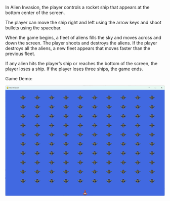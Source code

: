 In Alien Invasion, the player controls a rocket ship that appears at the bottom center of the screen. 

The player can move the ship right and left using the arrow keys and shoot bullets using the spacebar. 

When the game begins, a fleet of aliens fills the sky and moves across and down the screen. The player shoots and destroys the aliens. If the player destroys all the aliens, a new fleet appears that moves faster than the previous fleet. 

If any alien hits the player’s ship or reaches the bottom of the screen, the player loses a ship. If the player loses three ships, the game ends.

Game Demo:

![game outlook](./images/game_demo.png)